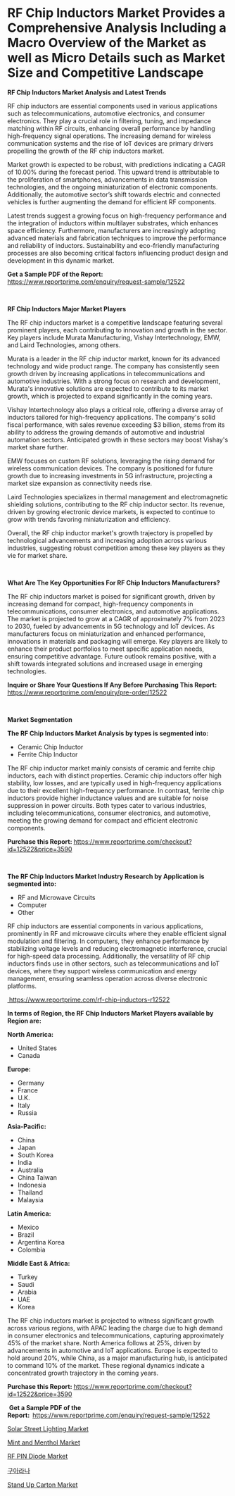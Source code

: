 <p><h1>RF Chip Inductors Market Provides a Comprehensive Analysis Including a Macro Overview of the Market as well as Micro Details such as Market Size and Competitive Landscape</h1></p><p><strong>RF Chip Inductors Market Analysis and Latest Trends</strong></p>
<p><p>RF chip inductors are essential components used in various applications such as telecommunications, automotive electronics, and consumer electronics. They play a crucial role in filtering, tuning, and impedance matching within RF circuits, enhancing overall performance by handling high-frequency signal operations. The increasing demand for wireless communication systems and the rise of IoT devices are primary drivers propelling the growth of the RF chip inductors market.</p><p>Market growth is expected to be robust, with predictions indicating a CAGR of 10.00% during the forecast period. This upward trend is attributable to the proliferation of smartphones, advancements in data transmission technologies, and the ongoing miniaturization of electronic components. Additionally, the automotive sector’s shift towards electric and connected vehicles is further augmenting the demand for efficient RF components.</p><p>Latest trends suggest a growing focus on high-frequency performance and the integration of inductors within multilayer substrates, which enhances space efficiency. Furthermore, manufacturers are increasingly adopting advanced materials and fabrication techniques to improve the performance and reliability of inductors. Sustainability and eco-friendly manufacturing processes are also becoming critical factors influencing product design and development in this dynamic market.</p></p>
<p><strong>Get a Sample PDF of the Report:&nbsp;</strong> <a href="https://www.reportprime.com/enquiry/request-sample/12522">https://www.reportprime.com/enquiry/request-sample/12522</a></p>
<p>&nbsp;</p>
<p><strong>RF Chip Inductors Major Market Players</strong></p>
<p><p>The RF chip inductors market is a competitive landscape featuring several prominent players, each contributing to innovation and growth in the sector. Key players include Murata Manufacturing, Vishay Intertechnology, EMW, and Laird Technologies, among others.</p><p>Murata is a leader in the RF chip inductor market, known for its advanced technology and wide product range. The company has consistently seen growth driven by increasing applications in telecommunications and automotive industries. With a strong focus on research and development, Murata's innovative solutions are expected to contribute to its market growth, which is projected to expand significantly in the coming years.</p><p>Vishay Intertechnology also plays a critical role, offering a diverse array of inductors tailored for high-frequency applications. The company's solid fiscal performance, with sales revenue exceeding $3 billion, stems from its ability to address the growing demands of automotive and industrial automation sectors. Anticipated growth in these sectors may boost Vishay's market share further.</p><p>EMW focuses on custom RF solutions, leveraging the rising demand for wireless communication devices. The company is positioned for future growth due to increasing investments in 5G infrastructure, projecting a market size expansion as connectivity needs rise.</p><p>Laird Technologies specializes in thermal management and electromagnetic shielding solutions, contributing to the RF chip inductor sector. Its revenue, driven by growing electronic device markets, is expected to continue to grow with trends favoring miniaturization and efficiency.</p><p>Overall, the RF chip inductor market's growth trajectory is propelled by technological advancements and increasing adoption across various industries, suggesting robust competition among these key players as they vie for market share.</p></p>
<p>&nbsp;</p>
<p><strong>What Are The Key Opportunities For RF Chip Inductors Manufacturers?</strong></p>
<p><p>The RF chip inductors market is poised for significant growth, driven by increasing demand for compact, high-frequency components in telecommunications, consumer electronics, and automotive applications. The market is projected to grow at a CAGR of approximately 7% from 2023 to 2030, fueled by advancements in 5G technology and IoT devices. As manufacturers focus on miniaturization and enhanced performance, innovations in materials and packaging will emerge. Key players are likely to enhance their product portfolios to meet specific application needs, ensuring competitive advantage. Future outlook remains positive, with a shift towards integrated solutions and increased usage in emerging technologies.</p></p>
<p><strong>Inquire or Share Your Questions If Any Before Purchasing This Report:</strong> <a href="https://www.reportprime.com/enquiry/pre-order/12522">https://www.reportprime.com/enquiry/pre-order/12522</a></p>
<p>&nbsp;</p>
<p><strong>Market Segmentation</strong></p>
<p><strong>The RF Chip Inductors Market Analysis by types is segmented into:</strong></p>
<p><ul><li>Ceramic Chip Inductor</li><li>Ferrite Chip Inductor</li></ul></p>
<p><p>The RF chip inductor market mainly consists of ceramic and ferrite chip inductors, each with distinct properties. Ceramic chip inductors offer high stability, low losses, and are typically used in high-frequency applications due to their excellent high-frequency performance. In contrast, ferrite chip inductors provide higher inductance values and are suitable for noise suppression in power circuits. Both types cater to various industries, including telecommunications, consumer electronics, and automotive, meeting the growing demand for compact and efficient electronic components.</p></p>
<p><strong>Purchase this Report:&nbsp;</strong><a href="https://www.reportprime.com/checkout?id=12522&price=3590">https://www.reportprime.com/checkout?id=12522&price=3590</a></p>
<p>&nbsp;</p>
<p><strong>The RF Chip Inductors Market Industry Research by Application is segmented into:</strong></p>
<p><ul><li>RF and Microwave Circuits</li><li>Computer</li><li>Other</li></ul></p>
<p><p>RF chip inductors are essential components in various applications, prominently in RF and microwave circuits where they enable efficient signal modulation and filtering. In computers, they enhance performance by stabilizing voltage levels and reducing electromagnetic interference, crucial for high-speed data processing. Additionally, the versatility of RF chip inductors finds use in other sectors, such as telecommunications and IoT devices, where they support wireless communication and energy management, ensuring seamless operation across diverse electronic platforms.</p></p>
<p><a href="https://www.reportprime.com/rf-chip-inductors-r12522">&nbsp;https://www.reportprime.com/rf-chip-inductors-r12522</a></p>
<p><strong>In terms of Region, the RF Chip Inductors Market Players available by Region are:</strong></p>
<p>
    <p> <strong> North America: </strong>
        <ul>
            <li>United States</li>
            <li>Canada</li>
        </ul>
        </p> 
    <p> <strong> Europe: </strong>
        <ul>
            <li>Germany</li>
            <li>France</li>
            <li>U.K.</li>
            <li>Italy</li>
            <li>Russia</li>
        </ul>
        </p> 
    <p> <strong> Asia-Pacific: </strong>
        <ul>
            <li>China</li>
            <li>Japan</li>
            <li>South Korea</li>
            <li>India</li>
            <li>Australia</li>
            <li>China Taiwan</li>
            <li>Indonesia</li>
            <li>Thailand</li>
            <li>Malaysia</li>
        </ul>
        </p> 
    <p> <strong> Latin America: </strong>
        <ul>
            <li>Mexico</li>
            <li>Brazil</li>
            <li>Argentina Korea</li>
            <li>Colombia</li>
        </ul>
        </p> 
    <p> <strong> Middle East & Africa: </strong>
        <ul>
            <li>Turkey</li>
            <li>Saudi</li>
            <li>Arabia</li>
            <li>UAE</li>
            <li>Korea</li>
        </ul>
    </p>
    </p>
<p><p>The RF chip inductors market is projected to witness significant growth across various regions, with APAC leading the charge due to high demand in consumer electronics and telecommunications, capturing approximately 45% of the market share. North America follows at 25%, driven by advancements in automotive and IoT applications. Europe is expected to hold around 20%, while China, as a major manufacturing hub, is anticipated to command 10% of the market. These regional dynamics indicate a concentrated growth trajectory in the coming years.</p></p>
<p><strong>Purchase this Report: </strong><a href="https://www.reportprime.com/checkout?id=12522&price=3590">https://www.reportprime.com/checkout?id=12522&price=3590</a></p>
<p>&nbsp;<strong>Get a Sample PDF of the Report:&nbsp;&nbsp;</strong><a href="https://www.reportprime.com/enquiry/request-sample/12522">https://www.reportprime.com/enquiry/request-sample/12522</a></p>
<p><strong></strong></p>
<p><p><a href="https://medium.com/@duron7928/global-solar-street-lighting-market-opportunities-and-market-challenges-2024-2031-df7f52a3699f">Solar Street Lighting Market</a></p><p><a href="https://issuu.com/reportprime-2/docs/mint-and-menthol-market-size-2030.p_e643d772135bde">Mint and Menthol Market</a></p><p><a href="https://github.com/PeterParrish5/Market-Research-Report-List-6/blob/main/rf-pin-diode-market.md">RF PIN Diode Market</a></p><p><a href="https://medium.com/@zolajenkins98/%EA%B8%80%EB%A1%9C%EB%B2%8C-%EA%B5%AC%EC%95%84%EB%9D%BC%EB%82%98-%EC%8B%9C%EC%9E%A5%EC%9D%98-%EB%AF%B8%EB%9E%98-%EB%8F%99%ED%96%A5-2024%EB%85%84%EB%B6%80%ED%84%B0-2031%EB%85%84%EA%B9%8C%EC%A7%80%EC%9D%98-%EC%8B%9C%EC%9E%A5-%ED%86%B5%EC%B0%B0%EB%A0%A5-%EB%B0%8F-%EB%B6%84%EC%84%9D-142%ED%8E%98%EC%9D%B4%EC%A7%80-fbae724d9ea5">구아라나</a></p><p><a href="https://issuu.com/reportprime-2/docs/stand-up-carton-market-size-2030.pp_e59977186927fc">Stand Up Carton Market</a></p></p>